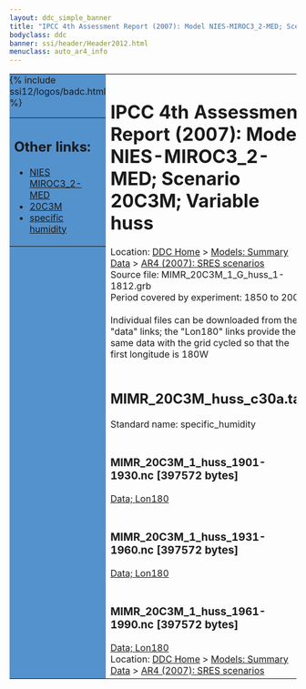 ```yaml
---
layout: ddc_simple_banner
title: "IPCC 4th Assessment Report (2007): Model NIES-MIROC3_2-MED; Scenario 20C3M; Variable huss"
bodyclass: ddc
banner: ssi/header/Header2012.html
menuclass: auto_ar4_info
---
```



<table width="100%" border="0" cellspacing="0" cellpadding="0" style="border-collapse: collapse;">
<tr style="margin:0;padding:0;border:0;">
<td style="margin:0;padding:0;border:0;height:1pt;width:150pt;background:#5492CD;" valign="top" >

<div id="lh-col2" class="auto_ar4_info">
<table class="menumain" bgcolor="#5492CD" cellspacing="0" width="100%" border="0">
<tr><td>
<h2> Other links:</h2>
<ul>
<li><a href="/auto/ar4/model-NIES-MIROC3_2-MED.html">NIES<br/>MIROC3_2-MED</a></li>
<li><a href="/auto/ar4/scenario-20C3M.html">20C3M</a></li>
<li><a href="/auto/ar4/var-specific_humidity.html">specific humidity</a></li>
</ul>
</td></tr>
{% include ssi12/logos/badc.html %}
</table>
</div>
</td>
<td><h1>IPCC 4th Assessment Report (2007): Model NIES-MIROC3_2-MED; Scenario 20C3M; Variable huss</h1>

<!-- Breadcrumb1 -->
<div id="breadcrumb1" align="left">
Location: <a href="/index.html">DDC Home</a> > <a href="/sim/gcm_clim/">Models: Summary Data</a>
> <a href="/sim/gcm_clim/SRES_AR4/index.html">AR4 (2007): SRES scenarios</a>
</div>
<!-- End of Breadcrumb1 -->Source file: MIMR_20C3M_1_G_huss_1-1812.grb
<br/>
Period covered by experiment: 1850 to 2000<br/>
<br/>Individual files can be downloaded from the "data" links; the "Lon180" links provide the same data
         with the grid cycled so that the first longitude is 180W<br/>
<br/><h2>MIMR_20C3M_huss_c30a.tar</h2>
Standard name: specific_humidity<br>
<br/><h3>MIMR_20C3M_1_huss_1901-1930.nc [397572 bytes]</h3>
<a href="/cgi-bin/downl/ar4_nc/huss/MIMR_20C3M_1_huss_1901-1930.nc">Data; </a><a href="/cgi-bin/downl/ar4_nc/huss/MIMR_20C3M_1_huss_1901-1930.cyto180.nc"> Lon180</a><br/>
<br/><h3>MIMR_20C3M_1_huss_1931-1960.nc [397572 bytes]</h3>
<a href="/cgi-bin/downl/ar4_nc/huss/MIMR_20C3M_1_huss_1931-1960.nc">Data; </a><a href="/cgi-bin/downl/ar4_nc/huss/MIMR_20C3M_1_huss_1931-1960.cyto180.nc"> Lon180</a><br/>
<br/><h3>MIMR_20C3M_1_huss_1961-1990.nc [397572 bytes]</h3>
<a href="/cgi-bin/downl/ar4_nc/huss/MIMR_20C3M_1_huss_1961-1990.nc">Data; </a><a href="/cgi-bin/downl/ar4_nc/huss/MIMR_20C3M_1_huss_1961-1990.cyto180.nc"> Lon180</a><br/>
<!-- Breadcrumb2 -->
<div id="breadcrumb2" align="left">
Location: <a href="/index.html">DDC Home</a> > <a href="/sim/gcm_clim/">Models: Summary Data</a>
> <a href="/sim/gcm_clim/SRES_AR4/index.html">AR4 (2007): SRES scenarios</a>
</div>
<!-- End of Breadcrumb2 --></td></tr></table>
